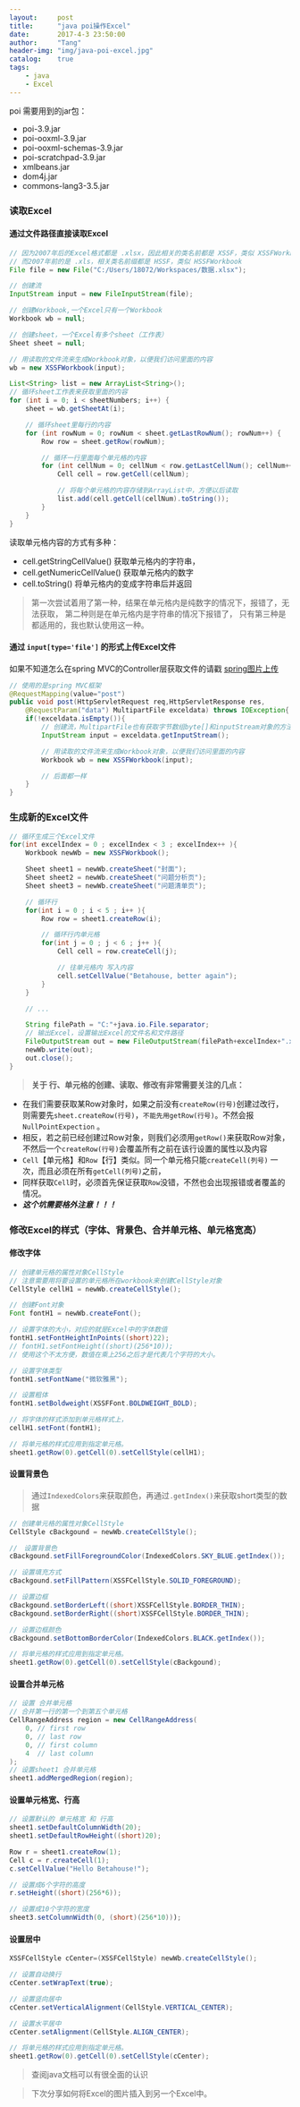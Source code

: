 ```yaml
---
layout:     post
title:      "java poi操作Excel"
date:       2017-4-3 23:50:00
author:     "Tang"
header-img: "img/java-poi-excel.jpg"
catalog:    true
tags:
    - java
    - Excel
---
```


poi 需要用到的jar包：

 - poi-3.9.jar
 - poi-ooxml-3.9.jar
 - poi-ooxml-schemas-3.9.jar
 - poi-scratchpad-3.9.jar
 - xmlbeans.jar
 - dom4j.jar
 - commons-lang3-3.5.jar

### 读取Excel

#### 通过文件路径直接读取Excel

```java
// 因为2007年后的Excel格式都是 .xlsx，因此相关的类名前都是 XSSF，类似 XSSFWorkbook
// 而2007年前的是 .xls，相关类名前缀都是 HSSF，类似 HSSFWorkbook
File file = new File("C:/Users/18072/Workspaces/数据.xlsx");

// 创建流  
InputStream input = new FileInputStream(file);

// 创建Workbook,一个Excel只有一个Workbook
Workbook wb = null;  

// 创建sheet，一个Excel有多个sheet（工作表）
Sheet sheet = null;

// 用读取的文件流来生成Workbook对象，以便我们访问里面的内容
wb = new XSSFWorkbook(input);

List<String> list = new ArrayList<String>();
// 循环sheet工作表来获取里面的内容
for (int i = 0; i < sheetNumbers; i++) {
    sheet = wb.getSheetAt(i);

    // 循环sheet里每行的内容
    for (int rowNum = 0; rowNum < sheet.getLastRowNum(); rowNum++) {
        Row row = sheet.getRow(rowNum);

        // 循环一行里面每个单元格的内容
        for (int cellNum = 0; cellNum < row.getLastCellNum(); cellNum++) {
            Cell cell = row.getCell(cellNum);

            // 将每个单元格的内容存储到ArrayList中，方便以后读取
            list.add(cell.getCell(cellNum).toString());
        }
    }
}
```

读取单元格内容的方式有多种：

 - cell.getStringCellValue() 获取单元格内的字符串，
 - cell.getNumericCellValue() 获取单元格内的数字
 - cell.toString() 将单元格内的变成字符串后并返回

> 第一次尝试着用了第一种，结果在单元格内是纯数字的情况下，报错了，无法获取，
> 第二种则是在单元格内是字符串的情况下报错了，
> 只有第三种是都适用的，我也默认使用这一种。

#### 通过 `input[type='file']` 的形式上传Excel文件

如果不知道怎么在spring MVC的Controller层获取文件的请戳 [spring图片上传](https://tangliangdong.github.io/2017/03/10/photo-upload/)

```java
// 使用的是spring MVC框架
@RequestMapping(value="post")
public void post(HttpServletRequest req,HttpServletResponse res,
    @RequestParam("data") MultipartFile exceldata) throws IOException{
    if(!exceldata.isEmpty()){
        // 创建流，MultipartFile也有获取字节数组byte[]和inputStream对象的方法
        InputStream input = exceldata.getInputStream();

        // 用读取的文件流来生成Workbook对象，以便我们访问里面的内容
        Workbook wb = new XSSFWorkbook(input);

        // 后面都一样
    }
}
```

### 生成新的Excel文件

```java
// 循环生成三个Excel文件
for(int excelIndex = 0 ; excelIndex < 3 ; excelIndex++ ){
    Workbook newWb = new XSSFWorkbook();

    Sheet sheet1 = newWb.createSheet("封面");
    Sheet sheet2 = newWb.createSheet("问题分析页");
    Sheet sheet3 = newWb.createSheet("问题清单页");

    // 循环行
    for(int i = 0 ; i < 5 ; i++ ){
        Row row = sheet1.createRow(i);

        // 循环行内单元格
        for(int j = 0 ; j < 6 ; j++ ){
            Cell cell = row.createCell(j);

            // 往单元格内 写入内容
            cell.setCellValue("Betahouse, better again");
        }
    }

    // ...

    String filePath = "C:"+java.io.File.separator;
    // 输出Excel，设置输出Excel的文件名和文件路径
    FileOutputStream out = new FileOutputStream(filePath+excelIndex+".xlsx");  
    newWb.write(out);
    out.close();
}

```

> **关于 行、单元格的创建、读取、修改有非常需要关注的几点：**

 - 在我们需要获取某Row对象时，如果之前没有`createRow(行号)`创建过改行，则需要先`sheet.createRow(行号)`，`不能先用getRow(行号)`。不然会报 `NullPointExpection` 。
 - 相反，若之前已经创建过Row对象，则我们必须用`getRow()`来获取Row对象，不然后一个`createRow(行号)`会覆盖所有之前在该行设置的属性以及内容
 - `Cell`【单元格】和`Row`【行】类似。同一个单元格只能`createCell(列号)` 一次，而且必须在所有`getCell(列号)`之前，
 - 同样获取`Cell`时，必须首先保证获取`Row`没错，不然也会出现报错或者覆盖的情况。
 - ***这个坑需要格外注意！！！***

### 修改Excel的样式（字体、背景色、合并单元格、单元格宽高）

#### 修改字体

```java
// 创建单元格的属性对象CellStyle
// 注意需要用将要设置的单元格所在workbook来创建CellStyle对象
CellStyle cellH1 = newWb.createCellStyle();

// 创建Font对象
Font fontH1 = newWb.createFont();

// 设置字体的大小，对应的就是Excel中的字体数值
fontH1.setFontHeightInPoints((short)22);
// fontH1.setFontHeight((short)(256*10));
// 使用这个不太方便，数值在乘上256之后才是代表几个字符的大小。

// 设置字体类型
fontH1.setFontName("微软雅黑");

// 设置粗体
fontH1.setBoldweight(XSSFFont.BOLDWEIGHT_BOLD);

// 将字体的样式添加到单元格样式上，
cellH1.setFont(fontH1);

// 将单元格的样式应用到指定单元格。
sheet1.getRow(0).getCell(0).setCellStyle(cellH1);
```

#### 设置背景色

> 通过`IndexedColors`来获取颜色，再通过`.getIndex()`来获取short类型的数据

```java
// 创建单元格的属性对象CellStyle
CellStyle cBackgound = newWb.createCellStyle();

//　设置背景色
cBackgound.setFillForegroundColor(IndexedColors.SKY_BLUE.getIndex());

// 设置填充方式
cBackgound.setFillPattern(XSSFCellStyle.SOLID_FOREGROUND);

// 设置边框
cBackgound.setBorderLeft((short)XSSFCellStyle.BORDER_THIN);
cBackgound.setBorderRight((short)XSSFCellStyle.BORDER_THIN);

// 设置边框颜色
cBackgound.setBottomBorderColor(IndexedColors.BLACK.getIndex());

// 将单元格的样式应用到指定单元格。
sheet1.getRow(0).getCell(0).setCellStyle(cBackgound);
```

#### 设置合并单元格

```java
// 设置 合并单元格 
// 合并第一行的第一个到第五个单元格
CellRangeAddress region = new CellRangeAddress(
    0, // first row
    0, // last row
    0, // first column
    4  // last column
);
// 设置sheet1 合并单元格
sheet1.addMergedRegion(region);
```

#### 设置单元格宽、行高

```java
// 设置默认的 单元格宽 和 行高
sheet1.setDefaultColumnWidth(20);
sheet1.setDefaultRowHeight((short)20);

Row r = sheet1.createRow(1);
Cell c = r.createCell(1);
c.setCellValue("Hello Betahouse!");

// 设置成6个字符的高度
r.setHeight((short)(256*6));

// 设置成10个字符的宽度
sheet3.setColumnWidth(0, (short)(256*10)));
```

#### 设置居中

```java
XSSFCellStyle cCenter=(XSSFCellStyle) newWb.createCellStyle();

// 设置自动换行
cCenter.setWrapText(true);

// 设置竖向居中
cCenter.setVerticalAlignment(CellStyle.VERTICAL_CENTER);

// 设置水平居中
cCenter.setAlignment(CellStyle.ALIGN_CENTER);

// 将单元格的样式应用到指定单元格。
sheet1.getRow(0).getCell(0).setCellStyle(cCenter);
```

> 查阅java文档可以有很全面的认识

> 下次分享如何将Excel的图片插入到另一个Excel中。






